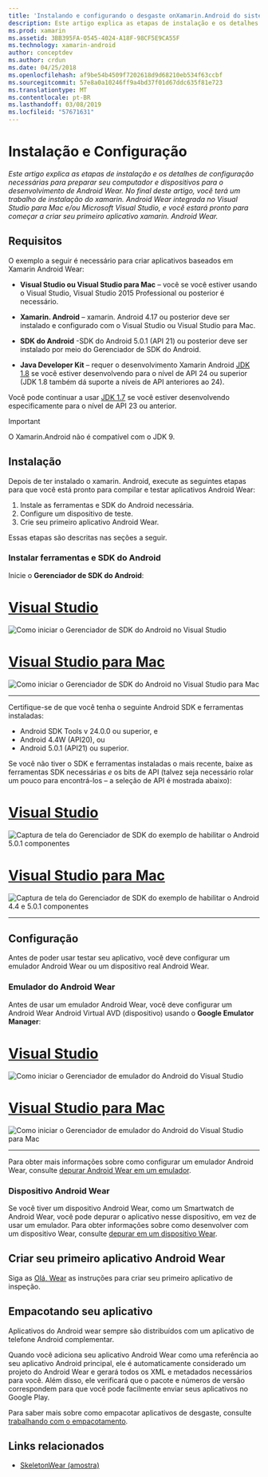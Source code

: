 ```yaml
---
title: 'Instalando e configurando o desgaste onXamarin.Android do sistema operacional '
description: Este artigo explica as etapas de instalação e os detalhes de configuração necessárias para preparar seu computador e dispositivos para o desenvolvimento de Android Wear. No final deste artigo, você terá um trabalho de instalação do xamarin. Android Wear integrada no Visual Studio para Mac e/ou Microsoft Visual Studio, e você estará pronto para começar a criar seu primeiro aplicativo xamarin. Android Wear.
ms.prod: xamarin
ms.assetid: 3BB395FA-0545-4024-A18F-98CF5E9CA55F
ms.technology: xamarin-android
author: conceptdev
ms.author: crdun
ms.date: 04/25/2018
ms.openlocfilehash: af9be54b4509f7202618d9d68210eb534f63ccbf
ms.sourcegitcommit: 57e8a0a10246ff9a4bd37f01d67ddc635f81e723
ms.translationtype: MT
ms.contentlocale: pt-BR
ms.lasthandoff: 03/08/2019
ms.locfileid: "57671631"
---
```

# <a name="setup-and-installation"></a>Instalação e Configuração

_Este artigo explica as etapas de instalação e os detalhes de configuração necessárias para preparar seu computador e dispositivos para o desenvolvimento de Android Wear. No final deste artigo, você terá um trabalho de instalação do xamarin. Android Wear integrada no Visual Studio para Mac e/ou Microsoft Visual Studio, e você estará pronto para começar a criar seu primeiro aplicativo xamarin. Android Wear._

## <a name="requirements"></a>Requisitos

O exemplo a seguir é necessário para criar aplicativos baseados em Xamarin Android Wear:

-   **Visual Studio ou Visual Studio para Mac** &ndash; você se você estiver usando o Visual Studio, Visual Studio 2015 Professional ou posterior é necessário.

-   **Xamarin. Android** &ndash; xamarin. Android 4.17 ou posterior deve ser instalado e configurado com o Visual Studio ou Visual Studio para Mac.

-   **SDK do Android** -SDK do Android 5.0.1 (API 21) ou posterior deve ser instalado por meio do Gerenciador de SDK do Android.

-   **Java Developer Kit** &ndash; requer o desenvolvimento Xamarin Android [JDK 1.8](https://www.oracle.com/technetwork/java/javase/downloads/jdk8-downloads-2133151.html) se você estiver desenvolvendo para o nível de API 24 ou superior (JDK 1.8 também dá suporte a níveis de API anteriores ao 24).

Você pode continuar a usar [JDK 1.7](https://www.oracle.com/technetwork/java/javase/downloads/jdk7-downloads-1880260.html) se você estiver desenvolvendo especificamente para o nível de API 23 ou anterior.

> [!IMPORTANT]
> O Xamarin.Android não é compatível com o JDK 9.

## <a name="installation"></a>Instalação

Depois de ter instalado o xamarin. Android, execute as seguintes etapas para que você está pronto para compilar e testar aplicativos Android Wear: 

1.  Instale as ferramentas e SDK do Android necessária.
2.  Configure um dispositivo de teste.
3.  Crie seu primeiro aplicativo Android Wear.

Essas etapas são descritas nas seções a seguir.


### <a name="install-android-sdk-and-tools"></a>Instalar ferramentas e SDK do Android 

Inicie o **Gerenciador de SDK do Android**: 

# <a name="visual-studiotabwindows"></a>[Visual Studio](#tab/windows)

![Como iniciar o Gerenciador de SDK do Android no Visual Studio](installation-images/vs/sdk-menu.png)

# <a name="visual-studio-for-mactabmacos"></a>[Visual Studio para Mac](#tab/macos)

![Como iniciar o Gerenciador de SDK do Android no Visual Studio para Mac](installation-images/xs/sdk-menu.png)

-----


Certifique-se de que você tenha o seguinte Android SDK e ferramentas instaladas:

* Android SDK Tools v 24.0.0 ou superior, e
* Android 4.4W (API20), ou
* Android 5.0.1 (API21) ou superior.

Se você não tiver o SDK e ferramentas instaladas o mais recente, baixe as ferramentas SDK necessárias *e* os bits de API (talvez seja necessário rolar um pouco para encontrá-los &ndash; a seleção de API é mostrada abaixo): 

# <a name="visual-studiotabwindows"></a>[Visual Studio](#tab/windows)

![Captura de tela do Gerenciador de SDK do exemplo de habilitar o Android 5.0.1 componentes](installation-images/vs/sdk-select.png)

# <a name="visual-studio-for-mactabmacos"></a>[Visual Studio para Mac](#tab/macos)

![Captura de tela do Gerenciador de SDK do exemplo de habilitar o Android 4.4 e 5.0.1 componentes](installation-images/xs/sdk-select.png)

-----


## <a name="configuration"></a>Configuração

Antes de poder usar testar seu aplicativo, você deve configurar um emulador Android Wear ou um dispositivo real Android Wear. 


### <a name="android-wear-emulator"></a>Emulador do Android Wear

Antes de usar um emulador Android Wear, você deve configurar um Android Wear Android Virtual AVD (dispositivo) usando o **Google Emulator Manager**:

# <a name="visual-studiotabwindows"></a>[Visual Studio](#tab/windows)

![Como iniciar o Gerenciador de emulador do Android do Visual Studio](installation-images/vs/emulator-menu.png)

# <a name="visual-studio-for-mactabmacos"></a>[Visual Studio para Mac](#tab/macos)

![Como iniciar o Gerenciador de emulador do Android do Visual Studio para Mac](installation-images/xs/emulator-menu.png)

-----

Para obter mais informações sobre como configurar um emulador Android Wear, consulte [depurar Android Wear em um emulador](~/android/wear/deploy-test/debug-on-emulator.md).


### <a name="android-wear-device"></a>Dispositivo Android Wear

Se você tiver um dispositivo Android Wear, como um Smartwatch de Android Wear, você pode depurar o aplicativo nesse dispositivo, em vez de usar um emulador. Para obter informações sobre como desenvolver com um dispositivo Wear, consulte [depurar em um dispositivo Wear](~/android/wear/deploy-test/debug-on-device.md).


## <a name="create-your-first-android-wear-app"></a>Criar seu primeiro aplicativo Android Wear

Siga as [Olá, Wear](~/android/wear/get-started/hello-wear.md) as instruções para criar seu primeiro aplicativo de inspeção.


## <a name="packaging-your-app"></a>Empacotando seu aplicativo

Aplicativos do Android wear sempre são distribuídos com um aplicativo de telefone Android complementar. 

Quando você adiciona seu aplicativo Android Wear como uma referência ao seu aplicativo Android principal, ele é automaticamente considerado um projeto do Android Wear e gerará todos os XML e metadados necessários para você. Além disso, ele verificará que o pacote e números de versão correspondem para que você pode facilmente enviar seus aplicativos no Google Play. 

Para saber mais sobre como empacotar aplicativos de desgaste, consulte [trabalhando com o empacotamento](~/android/wear/deploy-test/packaging.md).


## <a name="related-links"></a>Links relacionados

- [SkeletonWear (amostra)](https://developer.xamarin.com/samples/SkeletonWear/)

